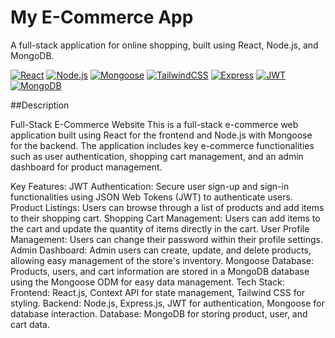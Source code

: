 # My E-Commerce App
A full-stack application for online shopping, built using React, Node.js, and MongoDB.

[![React](https://img.shields.io/badge/React-20232A?style=for-the-badge&logo=react&logoColor=61DAFB)](https://reactjs.org/)
[![Node.js](https://img.shields.io/badge/Node.js-339933?style=for-the-badge&logo=nodedotjs&logoColor=white)](https://nodejs.org/)
[![Mongoose](https://img.shields.io/badge/Mongoose-880000?style=for-the-badge&logo=mongoose&logoColor=white)](https://mongoosejs.com/)
[![TailwindCSS](https://img.shields.io/badge/TailwindCSS-38B2AC?style=for-the-badge&logo=tailwind-css&logoColor=white)](https://tailwindcss.com/)
[![Express](https://img.shields.io/badge/Express.js-404D59?style=for-the-badge&logo=express&logoColor=white)](https://expressjs.com/)
[![JWT](https://img.shields.io/badge/JWT-000000?style=for-the-badge&logo=jsonwebtokens&logoColor=white)](https://jwt.io/)
[![MongoDB](https://img.shields.io/badge/MongoDB-47A248?style=for-the-badge&logo=mongodb&logoColor=white)](https://www.mongodb.com/)

##Description

Full-Stack E-Commerce Website
This is a full-stack e-commerce web application built using React for the frontend and Node.js with Mongoose for the backend. The application includes key e-commerce functionalities such as user authentication, shopping cart management, and an admin dashboard for product management.

Key Features:
JWT Authentication: Secure user sign-up and sign-in functionalities using JSON Web Tokens (JWT) to authenticate users.
Product Listings: Users can browse through a list of products and add items to their shopping cart.
Shopping Cart Management: Users can add items to the cart and update the quantity of items directly in the cart.
User Profile Management: Users can change their password within their profile settings.
Admin Dashboard: Admin users can create, update, and delete products, allowing easy management of the store's inventory.
Mongoose Database: Products, users, and cart information are stored in a MongoDB database using the Mongoose ODM for easy data management.
Tech Stack:
Frontend: React.js, Context API for state management, Tailwind CSS for styling.
Backend: Node.js, Express.js, JWT for authentication, Mongoose for database interaction.
Database: MongoDB for storing product, user, and cart data.


